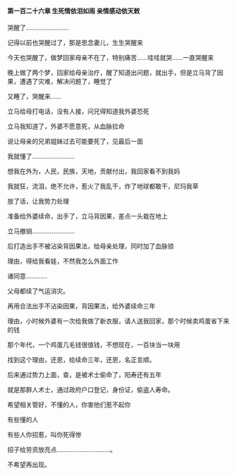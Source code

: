 #### 第一百二十六章 生死情依泪如雨 亲情感动依天敕


哭醒了……………………

记得以前也哭醒过了，那是思念妻儿，生生哭醒来

今天也哭醒了，做梦回家母亲不在了，特别痛苦……哇哇就哭……一直哭醒来

晚上做了两个梦，回家给母亲治疗，醒了知道出问题，就出手，但是立马背了因果，遭遇了灾难，解决问题了，睡觉了

又睡了，哭醒来……

立马给母打电话，没有人接，问兄得知道我外婆恐死

立马我知道了，外婆不愿意死，从血脉拉命

说让母亲的兄弟姐妹过去可能要死了，见最后一面

我就懂了……………………

想我在外为，人民，民族，天地，贡献付出，我回家看不到我妈

我就狂，流泪，绝不允许，惹火了我乱干，炸了地球都敢干，尼玛我草

放了话，让我势力处理

准备给外婆续命，出手了，立马背因果，差点一头栽在地上

立马撤销……………………

后打造出手不被沾染背因果法，给母亲处理，同时加了血脉锁

理由，得给我看娃，不然我怎么外面工作

诸同意…………

父母都续了气运消灾。

再用合法出手不沾染因果，背因果法，给外婆续命三年

理由，小时候外婆有一次给我做了新衣服，请人送我回家，那个时候卖鸡蛋省下来的钱

那个年代，一个鸡蛋几毛钱很值钱，不想现在，一百块当一块用

找到这个理由，还恩，给续命三年，还恩，名正言顺。

后来通过势力上面，查，是被术士偷命了，阳寿还有五年

就是那群人术士，通过政府户口登记，身份证，偷盗人寿命。

希望相关管好，不懂的人，你害他们惹不起你

有些懂的人

有些人你招惹，叫你死得惨

招子给劳资放亮点…………………………。

不希望再出现。


